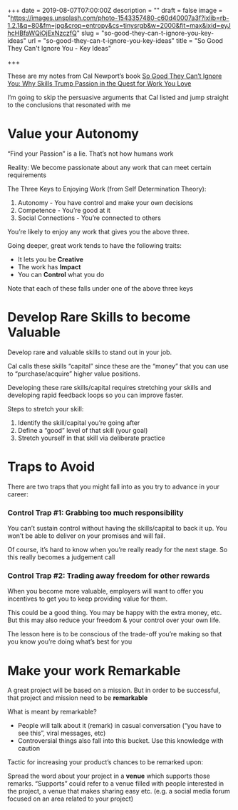 +++
date = 2019-08-07T07:00:00Z
description = ""
draft = false
image = "https://images.unsplash.com/photo-1543357480-c60d40007a3f?ixlib=rb-1.2.1&q=80&fm=jpg&crop=entropy&cs=tinysrgb&w=2000&fit=max&ixid=eyJhcHBfaWQiOjExNzczfQ"
slug = "so-good-they-can-t-ignore-you-key-ideas"
url = "so-good-they-can-t-ignore-you-key-ideas"
title = "So Good They Can't Ignore You - Key Ideas"

+++


These are my notes from Cal Newport’s book [So Good They Can’t Ignore You: Why Skills Trump Passion in the Quest for Work You Love](https://www.amazon.com/dp/B0076DDBJ6/)

I’m going to skip the persuasive arguments that Cal listed and jump straight to the conclusions that resonated with me

# Value your Autonomy

“Find your Passion” is a lie. That’s not how humans work

Reality: We become passionate about any work that can meet certain requirements

The Three Keys to Enjoying Work (from Self Determination Theory):

1. Autonomy - You have control and make your own decisions
2. Competence - You’re good at it
3. Social Connections - You’re connected to others

You’re likely to enjoy any work that gives you the above three.

Going deeper, great work tends to have the following traits:

* It lets you be ****Creative****
* The work has ****Impact****
* You can ****Control**** what you do

Note that each of these falls under one of the above three keys

# Develop Rare Skills to become Valuable

Develop rare and valuable skills to stand out in your job.

Cal calls these skills “capital” since these are the “money” that you can use to “purchase/acquire” higher value positions.

Developing these rare skills/capital requires stretching your skills and developing rapid feedback loops so you can improve faster.

Steps to stretch your skill:

1. Identify the skill/capital you’re going after
2. Define a “good” level of that skill (your goal)
3. Stretch yourself in that skill via deliberate practice

# Traps to Avoid

There are two traps that you might fall into as you try to advance in your career:

### Control Trap #1: Grabbing too much responsibility

You can’t sustain control without having the skills/capital to back it up. You won’t be able to deliver on your promises and will fail.

Of course, it’s hard to know when you’re really ready for the next stage. So this really becomes a judgement call

### Control Trap #2: Trading away freedom for other rewards

When you become more valuable, employers will want to offer you incentives to get you to keep providing value for them.

This could be a good thing. You may be happy with the extra money, etc. But this may also reduce your freedom & your control over your own life.

The lesson here is to be conscious of the trade-off you’re making so that you know you’re doing what’s best for you

# Make your work Remarkable

A great project will be based on a mission. But in order to be successful, that project and mission need to be ****remarkable****

What is meant by remarkable?

* People will talk about it (remark) in casual conversation (“you have to see this”, viral messages, etc)
* Controversial things also fall into this bucket. Use this knowledge with caution

Tactic for increasing your product’s chances to be remarked upon:

Spread the word about your project in a ****venue**** which supports those remarks. “Supports” could refer to a venue filled with people interested in the project, a venue that makes sharing easy etc. (e.g. a social media forum focused on an area related to your project)

